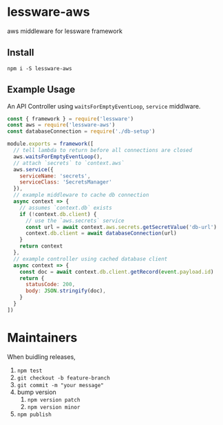 # lessware-aws
aws middleware for lessware framework

## Install
`npm i -S lessware-aws`


## Example Usage
An API Controller using `waitsForEmptyEventLoop`, `service` middlware.

```javascript
const { framework } = require('lessware')
const aws = require('lessware-aws')
const databaseConnection = require('./db-setup')

module.exports = framework([
  // tell lambda to return before all connections are closed
  aws.waitsForEmptyEventLoop(),
  // attach `secrets` to `context.aws`
  aws.service({
    serviceName: 'secrets',
    serviceClass: 'SecretsManager'
  }),
  // example middleware to cache db connection
  async context => {
    // assumes `context.db` exists
    if (!context.db.client) {
      // use the `aws.secrets` service
      const url = await context.aws.secrets.getSecretValue('db-url')
      context.db.client = await databaseConnection(url)
    }
    return context
  },
  // example controller using cached database client
  async context => {
    const doc = await context.db.client.getRecord(event.payload.id)
    return {
      statusCode: 200,
      body: JSON.stringify(doc),
    }
  }
])
```

# Maintainers

When buidling releases,
1. `npm test`
2. `git checkout -b feature-branch`
3. `git commit -m "your message"`
4. bump version 
   1. `npm version patch`
   2. `npm version minor`
5. `npm publish`

